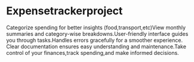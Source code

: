 # Expensetrackerproject
Categorize spending for better insights (food,transport,etc)View monthly summaries and category-wise breakdowns.User-friendly interface guides you through tasks.Handles errors gracefully for a smoother experience. Clear documentation ensures easy understanding and maintenance.Take control of your finances,track spending,and make informed decisions.
